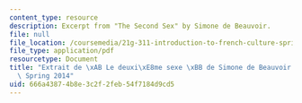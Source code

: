 ```yaml
---
content_type: resource
description: Excerpt from "The Second Sex" by Simone de Beauvoir.
file: null
file_location: /coursemedia/21g-311-introduction-to-french-culture-spring-2014/666a43874b8e3c2f2feb54f7184d9cd5_MIT21G_311S14_Extrait_de.pdf
file_type: application/pdf
resourcetype: Document
title: "Extrait de \xAB Le deuxi\xE8me sexe \xBB de Simone de Beauvoir \u2013 21F.311\
  \ Spring 2014"
uid: 666a4387-4b8e-3c2f-2feb-54f7184d9cd5
---
```

